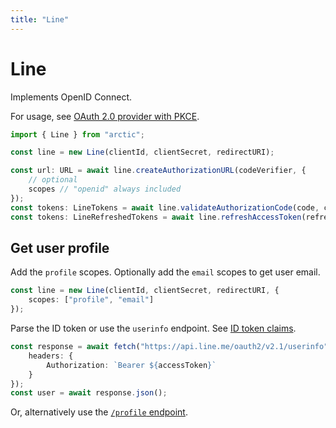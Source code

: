 ```yaml
---
title: "Line"
---
```


# Line

Implements OpenID Connect.

For usage, see [OAuth 2.0 provider with PKCE](../oauth2-pkce.md).

```ts
import { Line } from "arctic";

const line = new Line(clientId, clientSecret, redirectURI);
```

```ts
const url: URL = await line.createAuthorizationURL(codeVerifier, {
	// optional
	scopes // "openid" always included
});
const tokens: LineTokens = await line.validateAuthorizationCode(code, codeVerifier);
const tokens: LineRefreshedTokens = await line.refreshAccessToken(refreshToken);
```

## Get user profile

Add the `profile` scopes. Optionally add the `email` scopes to get user email.

```ts
const line = new Line(clientId, clientSecret, redirectURI, {
	scopes: ["profile", "email"]
});
```

Parse the ID token or use the `userinfo` endpoint. See [ID token claims](https://developers.line.biz/en/docs/line-login/verify-id-token/#signature).

```ts
const response = await fetch("https://api.line.me/oauth2/v2.1/userinfo", {
	headers: {
		Authorization: `Bearer ${accessToken}`
	}
});
const user = await response.json();
```

Or, alternatively use the [`/profile` endpoint](https://developers.line.biz/en/reference/line-login/#get-user-profile).
